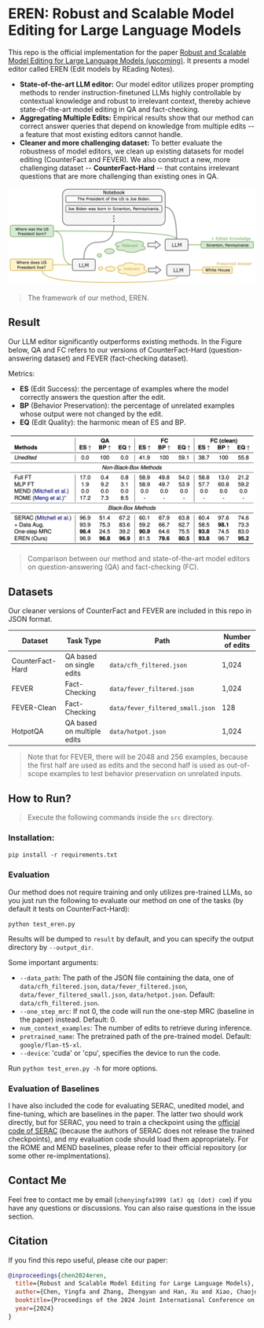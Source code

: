 # EREN: Robust and Scalable Model Editing for Large Language Models

This repo is the official implementation for the paper [Robust and Scalable Model Editing for Large Language Models (upcoming)](upcoming-paper-link). It presents a model editor called EREN (Edit models by REading Notes).

- **State-of-the-art LLM editor:** Our model editor utilizes proper prompting methods to render instruction-finetuned LLMs highly controllable by contextual knowledge and robust to irrelevant context, thereby achieve state-of-the-art model editing in QA and fact-checking.
- **Aggregating Multiple Edits:** Empirical results show that our method can correct answer queries that depend on knowledge from multiple edits -- a feature that most existing editors cannot handle.
- **Cleaner and more challenging dataset:** To better evaluate the robustness of model editors, we clean up existing datasets for model editing (CounterFact and FEVER). We also construct a new, more challenging dataset -- **CounterFact-Hard** -- that contains irrelevant questions that are more challenging than existing ones in QA. 

![Framework](images/framework.png)

> The framework of our method, EREN.

## Result

Our LLM editor significantly outperforms existing methods. In the Figure below, QA and FC refers to our versions of CounterFact-Hard (question-answering dataset) and FEVER (fact-checking dataset).

Metrics:

- **ES** (Edit Success): the percentage of examples where the model correctly answers the question after the edit.
- **BP** (Behavior Preservation): the percentage of unrelated examples whose output were not changed by the edit.
- **EQ** (Edit Quality): the harmonic mean of ES and BP.

![Table 3 in the paper](images/result.png)

> Comparison between our method and state-of-the-art model editors on question-answering (QA) and fact-checking (FC).

## Datasets

Our cleaner versions of CounterFact and FEVER are included in this repo in JSON format.

| Dataset          | Task Type                  | Path                             | Number of edits |
| ---------------- | -------------------------- | -------------------------------- | --------------- |
| CounterFact-Hard | QA based on single edits   | `data/cfh_filtered.json`         | 1,024           |
| FEVER            | Fact-Checking              | `data/fever_filtered.json`       | 1,024           |
| FEVER-Clean      | Fact-Checking              | `data/fever_filtered_small.json` | 128             |
| HotpotQA         | QA based on multiple edits | `data/hotpot.json`               | 1,024           |

> Note that for FEVER, there will be 2048 and 256 examples, because the first half are used as edits and the second half is used as out-of-scope examples to test behavior preservation on unrelated inputs.

## How to Run?

> Execute the following commands inside the `src` directory.

### Installation:

```shell
pip install -r requirements.txt
```

### Evaluation

Our method does not require training and only utilizes pre-trained LLMs, so you just run the following to evaluate our method on one of the tasks (by default it tests on CounterFact-Hard):

```shell
python test_eren.py
```

Results will be dumped to `result` by default, and you can specify the output directory by `--output_dir`.

Some important arguments:

- `--data_path`: The path of the JSON file containing the data, one of `data/cfh_filtered.json`, `data/fever_filtered.json`, `data/fever_filtered_small.json`, `data/hotpot.json`. Default: `data/cfh_filtered.json`.
- `--one_step_mrc`: If not 0, the code will run the one-step MRC (baseline in the paper) instead. Default: 0.
- `num_context_examples`: The number of edits to retrieve during inference.
- `pretrained_name`: The pretrained path of the pre-trained model. Default: `google/flan-t5-xl`.
- `--device`: 'cuda' or 'cpu', specifies the device to run the code.

Run `python test_eren.py -h` for more options.

### Evaluation of Baselines

I have also included the code for evaluating SERAC, unedited model, and fine-tuning, which are baselines in the paper. The latter two should work directly, but for SERAC, you need to train a checkpoint using the [official code of SERAC](https://github.com/eric-mitchell/serac) (because the authors of SERAC does not release the trained checkpoints), and my evaluation code should load them appropriately. For the ROME and MEND baselines, please refer to their official repository (or some other re-implmentations).

## Contact Me

Feel free to contact me by email (`chenyingfa1999 (at) qq (dot) com`) if you have any questions or discussions. You can also raise questions in the issue section.

## Citation

If you find this repo useful, please cite our paper:

```bibtex
@inproceedings{chen2024eren,
  title={Robust and Scalable Model Editing for Large Language Models},
  author={Chen, Yingfa and Zhang, Zhengyan and Han, Xu and Xiao, Chaojun and Liu, Zhiyuan and Chen, Chen and Li, Kuai and Yang, Tao and Sun, Maosong},
  booktitle={Proceedings of the 2024 Joint International Conference on Computational Linguistics, Language Resources and Evaluation},
  year={2024}
}
```
